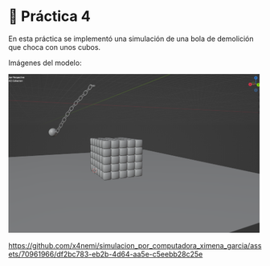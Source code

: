 # 🪩 Práctica 4 

En esta práctica se implementó una simulación de una bola de demolición que choca con unos cubos.

Imágenes del modelo:

<p float="left">
    <img src="./simulacion.png" width="500"/>
</p>

https://github.com/x4nemi/simulacion_por_computadora_ximena_garcia/assets/70961966/df2bc783-eb2b-4d64-aa5e-c5eebb28c25e

